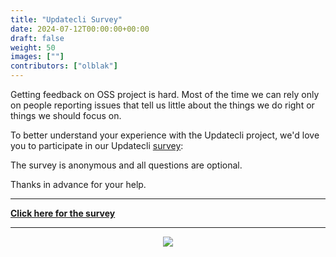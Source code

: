 ```yaml
---
title: "Updatecli Survey"
date: 2024-07-12T00:00:00+00:00
draft: false
weight: 50
images: [""]
contributors: ["olblak"]
---
```


Getting feedback on OSS project is hard. Most of the time we can rely only on people reporting issues that tell us little about the things we do right or things we should focus on.

To better understand your experience with the  Updatecli project, we'd love you to participate in our Updatecli [survey](https://forms.gle/dV6LmSh2XGDF5Zzg7):

The survey is anonymous and all questions are optional.

Thanks in advance for your help.

---

**[Click here for the survey](https://forms.gle/dV6LmSh2XGDF5Zzg7)**

---

<p align="center">
  <img src="/images/blog/2024/07/cat.jpg" />
</p>


